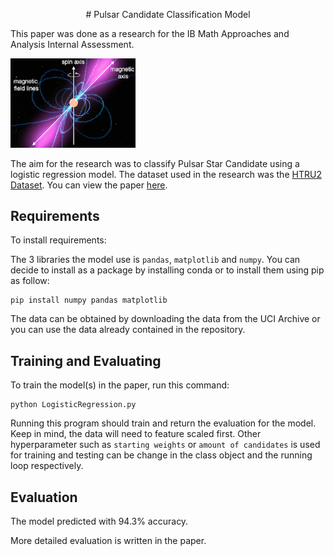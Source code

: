 <p align = "center">
# Pulsar Candidate Classification Model

This paper was done as a research for the IB Math Approaches and Analysis Internal Assessment. 

<img width="200" src="https://github.com/Cody-Le/PulsarPrediction/blob/main/ns_pulsar_diagram.png?raw=true" alt="Pulsar Star Diagram">
</p>

The aim for the research was to classify Pulsar Star Candidate using a logistic regression model. The dataset used in the research was the [HTRU2 Dataset](https://archive.ics.uci.edu/ml/datasets/HTRU2). You can view the paper [here](https://github.com/Cody-Le/PulsarPrediction/blob/main/Math%20IApdf.pdf).


## Requirements

To install requirements:


The 3 libraries the model use is `pandas`, `matplotlib` and `numpy`. You can decide to install as a package by installing conda or to install them using pip as follow:

```setup
pip install numpy pandas matplotlib
```
The data can be obtained by downloading the data from the UCI Archive or you can use the data already contained in the repository. 


## Training and Evaluating

To train the model(s) in the paper, run this command:

```Run the program
python LogisticRegression.py
```
Running this program should train and return the evaluation for the model. Keep in mind, the data will need to feature scaled first. Other hyperparameter such as `starting weights` or `amount of candidates` is used for training and testing can be change in the class object and the running loop respectively.  

## Evaluation
The model predicted with 94.3% accuracy. 



More detailed evaluation is written in the paper.

